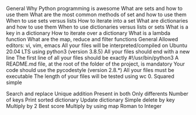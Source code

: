General Why Python programming is awesome What are sets and how to use them What are the most common methods of set and how to use them When to use sets versus lists How to iterate into a set What are dictionaries and how to use them When to use dictionaries versus lists or sets What is a key in a dictionary How to iterate over a dictionary What is a lambda function What are the map, reduce and filter functions General Allowed editors: vi, vim, emacs All your files will be interpreted/compiled on Ubuntu 20.04 LTS using python3 (version 3.8.5) All your files should end with a new line The first line of all your files should be exactly #!/usr/bin/python3 A README.md file, at the root of the folder of the project, is mandatory Your code should use the pycodestyle (version 2.8.*) All your files must be executable The length of your files will be tested using wc 0. Squared simple

Search and replace
Unique addition
Present in both
Only differents
Number of keys
Print sorted dictionary
Update dictionary
Simple delete by key
Multiply by 2
Best score
Multiply by using map
Roman to Integer
